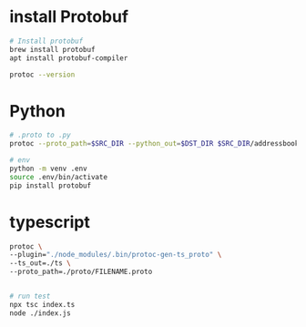 # install Protobuf

```bash
# Install protobuf
brew install protobuf
apt install protobuf-compiler

protoc --version
```

# Python

```bash
# .proto to .py
protoc --proto_path=$SRC_DIR --python_out=$DST_DIR $SRC_DIR/addressbook.proto
```

```bash
# env
python -m venv .env
source .env/bin/activate
pip install protobuf
```


# typescript

```bash
protoc \
--plugin="./node_modules/.bin/protoc-gen-ts_proto" \
--ts_out=./ts \
--proto_path=./proto/FILENAME.proto


# run test
npx tsc index.ts
node ./index.js
